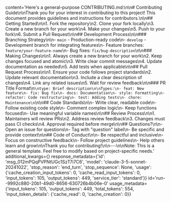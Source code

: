 content='Here\'s a general-purpose CONTRIBUTING.md:\n\n# Contributing Guide\n\nThank you for your interest in contributing to this project! This document provides guidelines and instructions for contributors.\n\n## Getting Started\n\n1. Fork the repository\n2. Clone your fork locally\n3. Create a new branch for your work\n4. Make your changes\n5. Push to your fork\n6. Submit a Pull Request\n\n## Development Process\n\n### Branching Strategy\n\n- `main` - Production-ready code\n- `develop` - Development branch for integrating features\n- Feature branches: `feature/your-feature-name`\n- Bug fixes: `fix/bug-description`\n\n### Making Changes\n\n1. Always create a new branch for your work\n2. Keep changes focused and atomic\n3. Write clear commit messages\n4. Update documentation as needed\n5. Add tests when applicable\n\n## Pull Request Process\n\n1. Ensure your code follows project standards\n2. Update relevant documentation\n3. Include a clear description of changes\n4. Link any related issues\n5. Wait for review feedback\n\n### PR Title Format\n```\ntype: Brief description\n\nTypes:\n- feat: New feature\n- fix: Bug fix\n- docs: Documentation\n- style: Formatting\n- refactor: Code restructuring\n- test: Adding tests\n- chore: Maintenance\n```\n\n## Code Standards\n\n- Write clear, readable code\n- Follow existing code style\n- Comment complex logic\n- Keep functions focused\n- Use meaningful variable names\n\n## Review Process\n\n1. Maintainers will review PRs\n2. Address review feedback\n3. Changes must pass CI checks\n4. Approval required before merge\n\n## Questions?\n\n- Open an issue for questions\n- Tag with "question" label\n- Be specific and provide context\n\n## Code of Conduct\n\n- Be respectful and inclusive\n- Focus on constructive feedback\n- Follow project guidelines\n- Help others learn and grow\n\nThank you for contributing!\n\n---\n\nNote: This is a general template. Feel free to modify based on project-specific needs.' additional_kwargs={} response_metadata={'id': 'msg_012mPQqPVPNtUGc1SzT7i7C6', 'model': 'claude-3-5-sonnet-20241022', 'stop_reason': 'end_turn', 'stop_sequence': None, 'usage': {'cache_creation_input_tokens': 0, 'cache_read_input_tokens': 0, 'input_tokens': 105, 'output_tokens': 449, 'service_tier': 'standard'}} id='run--9992c880-20b1-49d0-8656-630726b4b06e-0' usage_metadata={'input_tokens': 105, 'output_tokens': 449, 'total_tokens': 554, 'input_token_details': {'cache_read': 0, 'cache_creation': 0}}